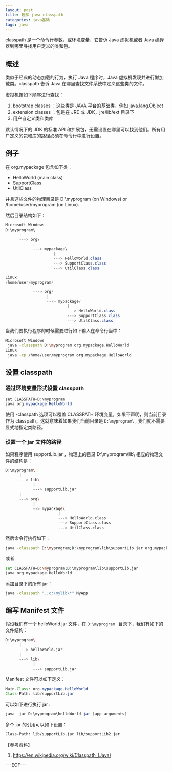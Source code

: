 ```yaml
---
layout: post
title: 理解 java classpath
categories: java基础
tags: java
---
```


classpath 是一个命令行参数，或环境变量，它告诉 Java 虚拟机或者 Java 编译器到哪里寻找用户定义的类和包。

## 概述

类似于经典的动态加载的行为，执行 Java 程序时，Java 虚拟机发现并进行懒加载类。classpath 告诉 Java 在哪里查找文件系统中定义这些类的文件。

虚拟机按如下顺序进行查找：

1. bootstrap classes ：这些类是 JAVA 平台的基础类，例如 java.lang.Object
2. extension classes ：包是在 JRE 或 JDK，jre/lib/ext 目录下
3. 用户自定义类和类库

默认情况下的 JDK 的标准 API 和扩展包，无需设置在哪里可以找到他们。所有用户定义的包和库的路径必须在命令行中进行设置。

## 例子

在 org.mypackage 包含如下类：

- HelloWorld (main class)
- SupportClass
- UtilClass

并且这些文件的物理目录是 D:\myprogram (on Windows) or /home/user/myprogram (on Linux).

然后目录结构如下：

```java
Microsoft Windows
D:\myprogram\
      |
      ---> org\
            |
            ---> mypackage\
                     |
                     ---> HelloWorld.class
                     ---> SupportClass.class
                     ---> UtilClass.class

Linux
/home/user/myprogram/
            |
            ---> org/
                  |
                  ---> mypackage/
                           |
                           ---> HelloWorld.class
                           ---> SupportClass.class
                           ---> UtilClass.class
```

当我们要执行程序的时候需要进行如下输入在命令行当中：

```bash
Microsoft Windows
 java -classpath D:\myprogram org.mypackage.HelloWorld
Linux
 java -cp /home/user/myprogram org.mypackage.HelloWorld
```

## 设置 classpath

### 通过环境变量形式设置 classpath

```java
set CLASSPATH=D:\myprogram
java org.mypackage.HelloWorld
```

使用 -classpath 选项可以覆盖 CLASSPATH 环境变量，如果不声明，则当前目录作为 classpath。这就意味着如果我们当前目录是 `D:\myprogram\` , 我们就不需要显式地指定类路径。

### 设置一个 jar 文件的路径

如果程序使用 supportLib.jar ，物理上的目录 D:\myprogram\lib\ 相应的物理文件的结构是：

```bash
D:\myprogram\
      |
      ---> lib\
            |
            ---> supportLib.jar
      |
      ---> org\
            |
            --> mypackage\
                       |
                       ---> HelloWorld.class
                       ---> SupportClass.class
                       ---> UtilClass.class
```

然后命令行执行如下：

```bash
java -classpath D:\myprogram;D:\myprogram\lib\supportLib.jar org.mypackage.HelloWorld
```

或者

```bash
set CLASSPATH=D:\myprogram;D:\myprogram\lib\supportLib.jar
java org.mypackage.HelloWorld
```

添加目录下的所有 jar：

```bash
java -classpath ".;c:\mylib\*" MyApp
```

## 编写 Manifest 文件

假设我们有一个 helloWorld.jar 文件，在 `D:\myprogram ` 目录下，我们有如下的文件结构：

```bash
D:\myprogram\
      |
      ---> helloWorld.jar
      |
      ---> lib\
            |
            ---> supportLib.jar
```

Manifest 文件可以如下定义：

```java
Main-Class: org.mypackage.HelloWorld
Class-Path: lib/supportLib.jar
```

可以如下进行执行 jar :

```java
java -jar D:\myprogram\helloWorld.jar [app arguments]
```

多个 jar 的引用可以如下设置：

```bash
Class-Path: lib/supportLib.jar lib/supportLib2.jar
```

【参考资料】

1. https://en.wikipedia.org/wiki/Classpath_(Java)

---EOF---

